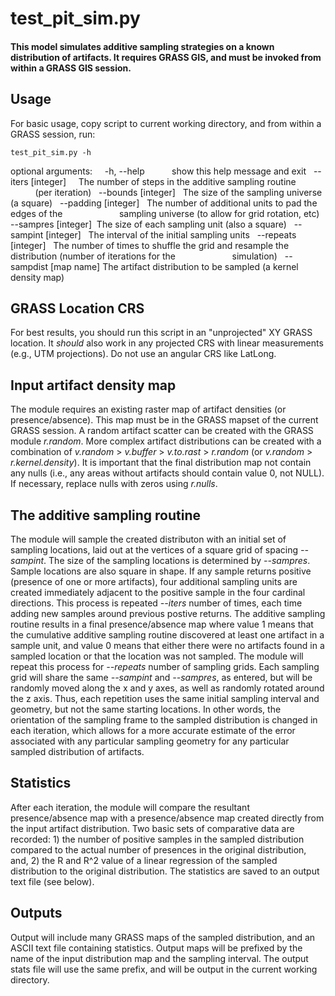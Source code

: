 # test_pit_sim.py

#### This model simulates additive sampling strategies on a known distribution of artifacts. It requires GRASS GIS, and must be invoked from within a GRASS GIS session.


## Usage
For basic usage, copy script to current working directory, and from within a GRASS session, run:       

`test_pit_sim.py -h`

optional arguments:
   
    -h, --help            show this help message and exit
    --iters [integer]     The number of steps in the additive sampling routine
                        (per iteration)
    --bounds [integer]    The size of the sampling universe (a square)
    --padding [integer]   The number of additional units to pad the edges of the
                        sampling universe (to allow for grid rotation, etc)
    --sampres [integer]  The size of each sampling unit (also a square)
    --sampint [integer]   The interval of the initial sampling units
    --repeats [integer]   The number of times to shuffle the grid and resample
                        the distribution (number of iterations for the
                        simulation)
    --sampdist [map name] The artifact distribution to be sampled (a kernel
                        density map)

## GRASS Location CRS
For best results, you should run this script in an "unprojected" XY GRASS location. It *should* also work in any projected CRS with linear measurements (e.g., UTM projections). Do not use an angular CRS like LatLong.

## Input artifact density map
The module requires an existing raster map of artifact densities (or presence/absence). This map must be in the GRASS mapset of the current GRASS session. A random artifact scatter can be created with the GRASS module _r.random_. More complex artifact distributions can be created with a combination of *v.random* > *v.buffer* > *v.to.rast* > *r.random* (or *v.random* > *r.kernel.density*). It is important that the final distribution map not contain any nulls (i.e., any areas without artifacts should contain value 0, not NULL). If necessary, replace nulls with zeros using *r.nulls*.


## The additive sampling routine
The module will sample the created distributon with an initial set of sampling locations, laid out at the vertices of a square grid of spacing *--sampint*. The size of the sampling locations is determined by *--sampres*. Sample locations are also square in shape. If any sample returns positive (presence of one or more artifacts), four additional sampling units are created immediately adjacent to the positive sample in the four cardinal directions. This process is repeated *--iters* number of times, each time adding new samples around previous postive returns. The additive sampling routine results in a final presence/absence map where value 1 means that the cumulative additive sampling routine discovered at least one artifact in a sample unit, and value 0 means that either there were no artifacts found in a sampled location or that the location was not sampled. The module will repeat this process for *--repeats* number of sampling grids. Each sampling grid will share the same *--sampint* and *--sampres*, as entered, but will be randomly moved along the x and y axes, as well as randomly rotated around the z axis. Thus, each repetition uses the same initial sampling interval and geometry, but not the same starting locations. In other words, the orientation of the sampling frame to the sampled distribution is changed in each iteration, which allows for a more accurate estimate of the error associated with any particular sampling geometry for any particular sampled distribution of artifacts.


## Statistics
After each iteration, the module will compare the resultant presence/absence map with a presence/absence map created directly from the input artifact distribution. Two basic sets of comparative data are recorded: 1) the number of positive samples in the sampled distribution compared to the actual number of presences in the original distribution, and, 2) the R and R^2 value of a linear regression of the sampled distribution to the original distribution. The statistics are saved to an output text file (see below).


## Outputs
Output will include many GRASS maps of the sampled distribution, and an ASCII text file containing statistics. Output maps will be prefixed by the name of the input distribution map and the sampling interval. The output stats file will use the same prefix, and will be output in the current working directory.
